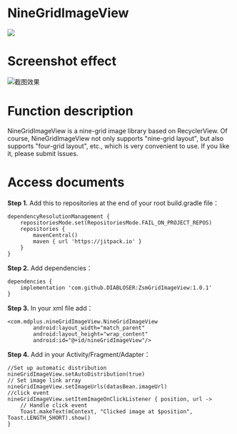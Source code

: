 
# NineGridImageView

[![](https://jitpack.io/v/DIABLOSER/NineGridImageView.svg)](https://jitpack.io/#DIABLOSER/NineGridImageView)

# Screenshot effect
![截图效果](https://github.com/DIABLOSER/NineGridImageView/blob/main/Screen_recording_20240927_002157.gif)

# Function description

NineGridImageView is a nine-grid image library based on RecyclerView. Of course, NineGridImageView not only supports "nine-grid layout", but also supports "four-grid layout", etc., which is very convenient to use. If you like it, please submit Issues.

# Access documents

__Step 1.__ Add this to repositories at the end of your root build.gradle file：
```
dependencyResolutionManagement {
	repositoriesMode.set(RepositoriesMode.FAIL_ON_PROJECT_REPOS)
	repositories {
		mavenCentral()
		maven { url 'https://jitpack.io' }
	}
}
```
__Step 2.__ Add dependencies：
```
dependencies {
	implementation 'com.github.DIABLOSER:ZsmGridImageView:1.0.1'
}
```
__Step 3.__ In your xml file add：
```
<com.mdplus.nineGridImageView.NineGridImageView
        android:layout_width="match_parent"
        android:layout_height="wrap_content"
        android:id="@+id/nineGridImageView"/>
```
__Step 4.__ Add in your Activity/Fragment/Adapter：
```
//Set up automatic distribution
nineGridImageView.setAutoDistribution(true)
// Set image link array
nineGridImageView.setImageUrls(datasBean.imageUrl)
//click event
nineGridImageView.setItemImageOnClickListener { position, url ->
    // Handle click event
    Toast.makeText(mContext, "Clicked image at $position", Toast.LENGTH_SHORT).show()
}
```
